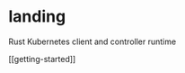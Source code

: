 # landing

Rust Kubernetes client and controller runtime
<!-- TODO: use an overrides page for home https://github.com/squidfunk/mkdocs-material/blob/9655c3a92471f261533d48b8611a8d24dbfebb13/src/overrides/home.html via https://github.com/squidfunk/mkdocs-material/blob/master/docs/index.md -->

[[getting-started]]
<!-- links to community, github, crates, docs.rs + butonize here -->

<!-- quick selling points here -->
<!-- adopters here? -->


